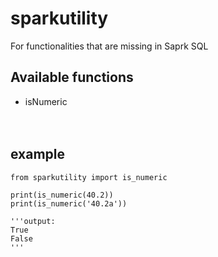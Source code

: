 # sparkutility
For functionalities that are missing in Saprk SQL

## Available functions
- isNumeric <br/><br/><br/>

## example
```
from sparkutility import is_numeric

print(is_numeric(40.2))
print(is_numeric('40.2a'))

'''output:
True
False
'''
```
